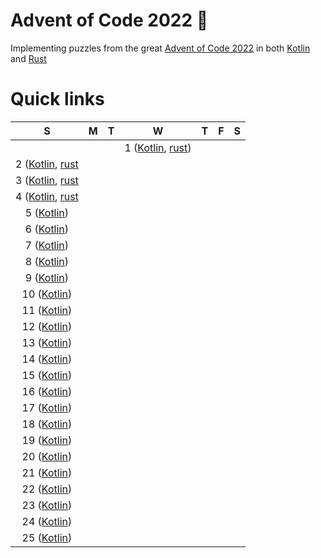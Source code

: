 # Advent of Code 2022 🎅

Implementing puzzles from the great [Advent of Code 2022](https://adventofcode.com/) in both [Kotlin](https://kotlinlang.org/) and [Rust](https://www.rust-lang.org/)

# Quick links

| S | M | T | W | T | F | S |
|:-:|:-:|:-:|:-:|:-:|:-:|:-:|
| | | | 1 ([Kotlin](kotlin/src/main/kotlin/com/github/jntakpe/aoc2022/days/Day1.kt), [rust](rust/src/bin/day1.rs)) |
2 ([Kotlin](kotlin/src/main/kotlin/com/github/jntakpe/aoc2022/days/Day2.kt), [rust](rust/src/bin/day2.rs)|
3 ([Kotlin](kotlin/src/main/kotlin/com/github/jntakpe/aoc2022/days/Day3.kt), [rust](rust/src/bin/day3.rs)|
4 ([Kotlin](kotlin/src/main/kotlin/com/github/jntakpe/aoc2022/days/Day4.kt), [rust](rust/src/bin/day4.rs)|
| 5 ([Kotlin](kotlin/src/main/kotlin/com/github/jntakpe/aoc2022/days/Day5.kt))|
6 ([Kotlin](kotlin/src/main/kotlin/com/github/jntakpe/aoc2022/days/Day6.kt))|
7 ([Kotlin](kotlin/src/main/kotlin/com/github/jntakpe/aoc2022/days/Day7.kt))|
8 ([Kotlin](kotlin/src/main/kotlin/com/github/jntakpe/aoc2022/days/Day8.kt)) |
9 ([Kotlin](kotlin/src/main/kotlin/com/github/jntakpe/aoc2022/days/Day9.kt))|
10 ([Kotlin](kotlin/src/main/kotlin/com/github/jntakpe/aoc2022/days/Day10.kt))|
11 ([Kotlin](kotlin/src/main/kotlin/com/github/jntakpe/aoc2022/days/Day11.kt))|
| 12 ([Kotlin](kotlin/src/main/kotlin/com/github/jntakpe/aoc2022/days/Day12.kt))|
13 ([Kotlin](kotlin/src/main/kotlin/com/github/jntakpe/aoc2022/days/Day13.kt))|
14 ([Kotlin](kotlin/src/main/kotlin/com/github/jntakpe/aoc2022/days/Day14.kt))|
15 ([Kotlin](kotlin/src/main/kotlin/com/github/jntakpe/aoc2022/days/Day15.kt))|
16 ([Kotlin](kotlin/src/main/kotlin/com/github/jntakpe/aoc2022/days/Day16.kt))|
17 ([Kotlin](kotlin/src/main/kotlin/com/github/jntakpe/aoc2022/days/Day17.kt))|
18 ([Kotlin](kotlin/src/main/kotlin/com/github/jntakpe/aoc2022/days/Day18.kt))|
| 19 ([Kotlin](kotlin/src/main/kotlin/com/github/jntakpe/aoc2022/days/Day19.kt))|
20 ([Kotlin](kotlin/src/main/kotlin/com/github/jntakpe/aoc2022/days/Day20.kt))|
21 ([Kotlin](kotlin/src/main/kotlin/com/github/jntakpe/aoc2022/days/Day21.kt))|
22 ([Kotlin](kotlin/src/main/kotlin/com/github/jntakpe/aoc2022/days/Day22.kt))|
23 ([Kotlin](kotlin/src/main/kotlin/com/github/jntakpe/aoc2022/days/Day23.kt))|
24 ([Kotlin](kotlin/src/main/kotlin/com/github/jntakpe/aoc2022/days/Day24.kt))|
25 ([Kotlin](kotlin/src/main/kotlin/com/github/jntakpe/aoc2022/days/Day25.kt))|
